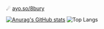 ☄ [ayo.so/8bury](https://ayo.so/8bury)

[![Anurag's GitHub stats](https://github-readme-stats.vercel.app/api?username=8bury&theme=tokyonight)](https://github.com/anuraghazra/github-readme-stats)
![Top Langs](https://github-readme-stats.vercel.app/api/top-langs/?username=8bury&layout=compact&theme=tokyonight)
